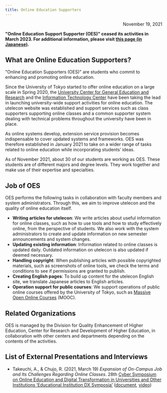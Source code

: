 ```yaml
---
title: Online Education Supporters
---
```


<p style="text-align: right">
November 19, 2021</p>

<strong class="box">
    "Online Education Support Supporter (OES)" ceased its activities in March 2023.
    For additional information, please visit <a href="/about/oes">this page (in Japanese)</a>.
</strong>


## What are Online Education Supporters?

"Online Education Supporters (OES)" are students who commit to enhancing and promoting online education.

Since the University of Tokyo started to offer online education on a large scale in Spring 2020, the [University Center for General Education and Research](https://www.he.u-tokyo.ac.jp/) and the [Information Technology Center](https://www.itc.u-tokyo.ac.jp/) have been taking the lead in launching university-wide support activities for online education. The utelecon website was established and support services such as class supporters supporting online classes and a common supporter system dealing with technical problems throughout the university have been in place.

As online systems develop, extension service provision becomes indispensable to cover updated systems and frameworks. OES was therefore established in January 2021 to take on a wider range of tasks related to online education while incorporating students’ ideas.

As of November 2021, about 30 of our students are working as OES. These students are of different majors and degree levels. They work together and make use of their expertise and specialties.

## Job of OES

OES performs the following tasks in collaboration with faculty members and system administrators. Through this, we aim to improve utelecon and the quality of online education itself.

* **Writing articles for utelecon**: We write articles about useful information for online classes, such as how to use tools and how to study effectively online, from the perspective of students. We also work with the system administrators to create and update information on new semester announcements and system changes.
* **Updating existing information**: Information related to online classes is updated daily. Outdated information on utelecon is also updated if deemed necessary.
* **Handling copyright**: When publishing articles with possible copyrighted materials, such as screenshots of online tools, we check the terms and conditions to see if permissions are granted to publish.
* **Creating English pages**: To build up content for the utelecon English site, we translate Japanese articles to English articles.
* **Operation support for public courses**: We support operations of public online courses offered by the University of Tokyo, such as [Massive Open Online Courses](https://www.u-tokyo.ac.jp/en/academics/moocs.html) (MOOC).


## Related Organizations

OES is managed by the Division for Quality Enhancement of Higher Education, Center for Research and Development of Higher Education, in collaboration with other centers and departments depending on the contents of the activities.


## List of External Presentations and Interviews

*  Takeuchi, A., & Chujo, R. (2021, March 19) _Expansion of On-Campus Job and Its Challenges Regarding Online Classes_. 28th [Cyber Symposium on Online Education and Digital Transformation in Universities and Other Institutions ‘Educational Institution DX Symposia’](https://www.nii.ac.jp/event/other/decs/) ([document](https://www.nii.ac.jp/event/upload/20210319-07_UT.pdf), [video](https://youtu.be/g837oBruR1U))
